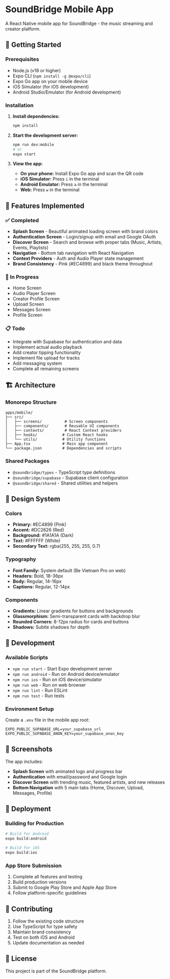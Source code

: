# SoundBridge Mobile App

A React Native mobile app for SoundBridge - the music streaming and creator platform.

## 🚀 Getting Started

### Prerequisites
- Node.js (v18 or higher)
- Expo CLI (`npm install -g @expo/cli`)
- Expo Go app on your mobile device
- iOS Simulator (for iOS development)
- Android Studio/Emulator (for Android development)

### Installation

1. **Install dependencies:**
   ```bash
   npm install
   ```

2. **Start the development server:**
   ```bash
   npm run dev:mobile
   # or
   expo start
   ```

3. **View the app:**
   - **On your phone:** Install Expo Go app and scan the QR code
   - **iOS Simulator:** Press `i` in the terminal
   - **Android Emulator:** Press `a` in the terminal
   - **Web:** Press `w` in the terminal

## 📱 Features Implemented

### ✅ Completed
- **Splash Screen** - Beautiful animated loading screen with brand colors
- **Authentication Screen** - Login/signup with email and Google OAuth
- **Discover Screen** - Search and browse with proper tabs (Music, Artists, Events, Playlists)
- **Navigation** - Bottom tab navigation with React Navigation
- **Context Providers** - Auth and Audio Player state management
- **Brand Consistency** - Pink (#EC4899) and black theme throughout

### 🔄 In Progress
- Home Screen
- Audio Player Screen
- Creator Profile Screen
- Upload Screen
- Messages Screen
- Profile Screen

### 📋 Todo
- Integrate with Supabase for authentication and data
- Implement actual audio playback
- Add creator tipping functionality
- Implement file upload for tracks
- Add messaging system
- Complete all remaining screens

## 🏗️ Architecture

### Monorepo Structure
```
apps/mobile/
├── src/
│   ├── screens/          # Screen components
│   ├── components/       # Reusable UI components
│   ├── contexts/         # React Context providers
│   ├── hooks/           # Custom React hooks
│   └── utils/           # Utility functions
├── App.tsx              # Main app component
└── package.json         # Dependencies and scripts
```

### Shared Packages
- `@soundbridge/types` - TypeScript type definitions
- `@soundbridge/supabase` - Supabase client configuration
- `@soundbridge/shared` - Shared utilities and helpers

## 🎨 Design System

### Colors
- **Primary:** #EC4899 (Pink)
- **Accent:** #DC2626 (Red)
- **Background:** #1A1A1A (Dark)
- **Text:** #FFFFFF (White)
- **Secondary Text:** rgba(255, 255, 255, 0.7)

### Typography
- **Font Family:** System default (Be Vietnam Pro on web)
- **Headers:** Bold, 18-36px
- **Body:** Regular, 14-16px
- **Captions:** Regular, 12-14px

### Components
- **Gradients:** Linear gradients for buttons and backgrounds
- **Glassmorphism:** Semi-transparent cards with backdrop blur
- **Rounded Corners:** 8-12px radius for cards and buttons
- **Shadows:** Subtle shadows for depth

## 🔧 Development

### Available Scripts
- `npm run start` - Start Expo development server
- `npm run android` - Run on Android device/emulator
- `npm run ios` - Run on iOS device/simulator
- `npm run web` - Run on web browser
- `npm run lint` - Run ESLint
- `npm run test` - Run tests

### Environment Setup
Create a `.env` file in the mobile app root:
```env
EXPO_PUBLIC_SUPABASE_URL=your_supabase_url
EXPO_PUBLIC_SUPABASE_ANON_KEY=your_supabase_anon_key
```

## 📸 Screenshots

The app includes:
- **Splash Screen** with animated logo and progress bar
- **Authentication** with email/password and Google login
- **Discover Screen** with trending music, featured artists, and new releases
- **Bottom Navigation** with 5 main tabs (Home, Discover, Upload, Messages, Profile)

## 🚀 Deployment

### Building for Production
```bash
# Build for Android
expo build:android

# Build for iOS
expo build:ios
```

### App Store Submission
1. Complete all features and testing
2. Build production versions
3. Submit to Google Play Store and Apple App Store
4. Follow platform-specific guidelines

## 🤝 Contributing

1. Follow the existing code structure
2. Use TypeScript for type safety
3. Maintain brand consistency
4. Test on both iOS and Android
5. Update documentation as needed

## 📄 License

This project is part of the SoundBridge platform.
